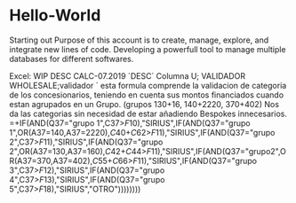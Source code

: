 # Hello-World
Starting out
Purpose of this account is to create, manage, explore, and integrate new lines of code. 
Developing a powerfull tool to manage multiple databases for different softwares.

Excel: 
WIP DESC CALC-07.2019 ´DESC´
Columna U; VALIDADOR WHOLESALE;validador
´ esta formula comprende la validacion de categoria de los concesionarios, teniendo en cuenta sus montos financiados cuando estan agrupados en un Grupo. (grupos 130+16, 140+2220, 370+402) 
Nos da las categorias sin necesidad de estar añadiendo Bespokes innecesarios.
=+IF(AND(Q37="grupo 1",C37>$F$10),"SIRIUS",IF(AND(Q37="grupo 1",OR(A37=140,A37=2220),$C$40+$C$62>$F$11),"SIRIUS",IF(AND(Q37="grupo 2",C37>$F$11),"SIRIUS",IF(AND(Q37="grupo 2",OR(A37=130,A37=160),$C$42+$C$44>$F$11),"SIRIUS",IF(AND(Q37="grupo2",OR(A37=370,A37=402),$C$55+$C$66>$F$11),"SIRIUS",IF(AND(Q37="grupo 3",C37>$F$12),"SIRIUS",IF(AND(Q37="grupo 4",C37>$F$13),"SIRIUS",IF(AND(Q37="grupo 5",C37>$F$18),"SIRIUS","OTRO"))))))))
